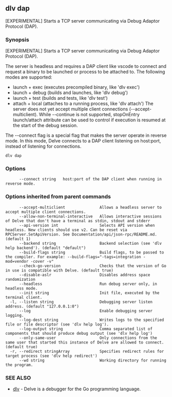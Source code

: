 ## dlv dap

[EXPERIMENTAL] Starts a TCP server communicating via Debug Adaptor Protocol (DAP).

### Synopsis


[EXPERIMENTAL] Starts a TCP server communicating via Debug Adaptor Protocol (DAP).

The server is headless and requires a DAP client like vscode to connect and request a binary
to be launched or process to be attached to. The following modes are supported:
- launch + exec (executes precompiled binary, like 'dlv exec')
- launch + debug (builds and launches, like 'dlv debug')
- launch + test (builds and tests, like 'dlv test')
- attach + local (attaches to a running process, like 'dlv attach')
The server does not yet accept multiple client connections (--accept-multiclient).
While --continue is not supported, stopOnEntry launch/attach attribute can be used to control if
execution is resumed at the start of the debug session.

The --connect flag is a special flag that makes the server operate in reverse mode.
In this mode, Delve connects to a DAP client listening on host:port,
instead of listening for connections.

```
dlv dap
```

### Options

```
      --connect string   host:port of the DAP client when running in reverse mode.
```

### Options inherited from parent commands

```
      --accept-multiclient               Allows a headless server to accept multiple client connections.
      --allow-non-terminal-interactive   Allows interactive sessions of Delve that don't have a terminal as stdin, stdout and stderr
      --api-version int                  Selects API version when headless. New clients should use v2. Can be reset via RPCServer.SetApiVersion. See Documentation/api/json-rpc/README.md. (default 1)
      --backend string                   Backend selection (see 'dlv help backend'). (default "default")
      --build-flags string               Build flags, to be passed to the compiler. For example: --build-flags="-tags=integration -mod=vendor -cover -v"
      --check-go-version                 Checks that the version of Go in use is compatible with Delve. (default true)
      --disable-aslr                     Disables address space randomization
      --headless                         Run debug server only, in headless mode.
      --init string                      Init file, executed by the terminal client.
  -l, --listen string                    Debugging server listen address. (default "127.0.0.1:0")
      --log                              Enable debugging server logging.
      --log-dest string                  Writes logs to the specified file or file descriptor (see 'dlv help log').
      --log-output string                Comma separated list of components that should produce debug output (see 'dlv help log')
      --only-same-user                   Only connections from the same user that started this instance of Delve are allowed to connect. (default true)
  -r, --redirect stringArray             Specifies redirect rules for target process (see 'dlv help redirect')
      --wd string                        Working directory for running the program.
```

### SEE ALSO
* [dlv](dlv.md)	 - Delve is a debugger for the Go programming language.

